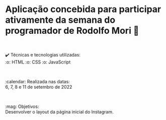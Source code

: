 # Aplicação concebida para participar ativamente da semana do programador de Rodolfo Mori :rocket:
<br>
<p> ✔️ Técnicas e tecnologias utilizadas: <br> 
  :o: HTML
  :o: CSS
  :o: JavaScript
</p>
<br> 
<p> :calendar: Realizada nas datas: <br> 
  6, 7, 8 e 11 de setembro de 2022
</p>
<br>
<p> :mag: Objetivos:  <br>
  Desenvolver o layout da página inicial do Instagram.
</p>

<br> <br> 
